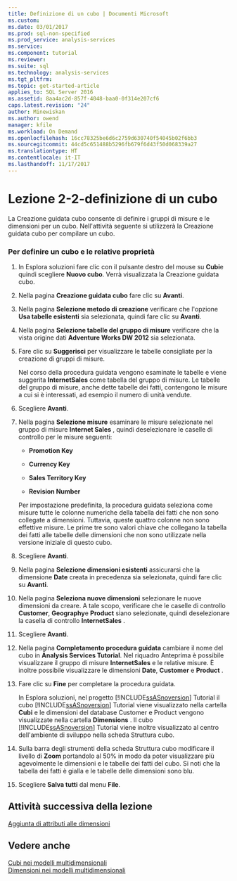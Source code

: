 ```yaml
---
title: Definizione di un cubo | Documenti Microsoft
ms.custom: 
ms.date: 03/01/2017
ms.prod: sql-non-specified
ms.prod_service: analysis-services
ms.service: 
ms.component: tutorial
ms.reviewer: 
ms.suite: sql
ms.technology: analysis-services
ms.tgt_pltfrm: 
ms.topic: get-started-article
applies_to: SQL Server 2016
ms.assetid: 8aa4ac2d-857f-4048-baa0-0f314e207cf6
caps.latest.revision: "24"
author: Minewiskan
ms.author: owend
manager: kfile
ms.workload: On Demand
ms.openlocfilehash: 16cc78325be6d6c2759d630740f54045b02f6bb3
ms.sourcegitcommit: 44cd5c651488b5296fb679f6d43f50d068339a27
ms.translationtype: HT
ms.contentlocale: it-IT
ms.lasthandoff: 11/17/2017
---
```

# <a name="lesson-2-2---defining-a-cube"></a>Lezione 2-2-definizione di un cubo
La Creazione guidata cubo consente di definire i gruppi di misure e le dimensioni per un cubo. Nell'attività seguente si utilizzerà la Creazione guidata cubo per compilare un cubo.  
  
### <a name="to-define-a-cube-and-its-properties"></a>Per definire un cubo e le relative proprietà  
  
1.  In Esplora soluzioni fare clic con il pulsante destro del mouse su **Cubi**e quindi scegliere **Nuovo cubo**. Verrà visualizzata la Creazione guidata cubo.  
  
2.  Nella pagina **Creazione guidata cubo** fare clic su **Avanti**.  
  
3.  Nella pagina **Selezione metodo di creazione** verificare che l'opzione **Usa tabelle esistenti** sia selezionata, quindi fare clic su **Avanti**.  
  
4.  Nella pagina **Selezione tabelle del gruppo di misure** verificare che la vista origine dati **Adventure Works DW 2012** sia selezionata.  
  
5.  Fare clic su **Suggerisci** per visualizzare le tabelle consigliate per la creazione di gruppi di misure.  
  
    Nel corso della procedura guidata vengono esaminate le tabelle e viene suggerita **InternetSales** come tabella del gruppo di misure. Le tabelle del gruppo di misure, anche dette tabelle dei fatti, contengono le misure a cui si è interessati, ad esempio il numero di unità vendute.  
  
6.  Scegliere **Avanti**.  
  
7.  Nella pagina **Selezione misure** esaminare le misure selezionate nel gruppo di misure **Internet Sales** , quindi deselezionare le caselle di controllo per le misure seguenti:  
  
    -   **Promotion Key**  
  
    -   **Currency Key**  
  
    -   **Sales Territory Key**  
  
    -   **Revision Number**  
  
    Per impostazione predefinita, la procedura guidata seleziona come misure tutte le colonne numeriche della tabella dei fatti che non sono collegate a dimensioni. Tuttavia, queste quattro colonne non sono effettive misure. Le prime tre sono valori chiave che collegano la tabella dei fatti alle tabelle delle dimensioni che non sono utilizzate nella versione iniziale di questo cubo.  
  
8.  Scegliere **Avanti**.  
  
9. Nella pagina **Selezione dimensioni esistenti** assicurarsi che la dimensione **Date** creata in precedenza sia selezionata, quindi fare clic su **Avanti**.  
  
10. Nella pagina **Seleziona nuove dimensioni** selezionare le nuove dimensioni da creare. A tale scopo, verificare che le caselle di controllo **Customer**, **Geography**e **Product** siano selezionate, quindi deselezionare la casella di controllo **InternetSales** .  
  
11. Scegliere **Avanti**.  
  
12. Nella pagina **Completamento procedura guidata** cambiare il nome del cubo in **Analysis Services Tutorial**. Nel riquadro Anteprima è possibile visualizzare il gruppo di misure **InternetSales** e le relative misure. È inoltre possibile visualizzare le dimensioni **Date**, **Customer** e **Product** .  
  
13. Fare clic su **Fine** per completare la procedura guidata.  
  
    In Esplora soluzioni, nel progetto [!INCLUDE[ssASnoversion](../includes/ssasnoversion-md.md)] Tutorial il cubo [!INCLUDE[ssASnoversion](../includes/ssasnoversion-md.md)] Tutorial viene visualizzato nella cartella **Cubi** e le dimensioni del database Customer e Product vengono visualizzate nella cartella **Dimensions** . Il cubo [!INCLUDE[ssASnoversion](../includes/ssasnoversion-md.md)] Tutorial viene inoltre visualizzato al centro dell'ambiente di sviluppo nella scheda Struttura cubo.  
  
14. Sulla barra degli strumenti della scheda Struttura cubo modificare il livello di **Zoom** portandolo al 50% in modo da poter visualizzare più agevolmente le dimensioni e le tabelle dei fatti del cubo. Si noti che la tabella dei fatti è gialla e le tabelle delle dimensioni sono blu.  
  
15. Scegliere **Salva tutti** dal menu **File**.  
  
## <a name="next-task-in-lesson"></a>Attività successiva della lezione  
[Aggiunta di attributi alle dimensioni](../analysis-services/lesson-2-3-adding-attributes-to-dimensions.md)  
  
## <a name="see-also"></a>Vedere anche  
[Cubi nei modelli multidimensionali](../analysis-services/multidimensional-models/cubes-in-multidimensional-models.md)  
[Dimensioni nei modelli multidimensionali](../analysis-services/multidimensional-models/dimensions-in-multidimensional-models.md)  
  
  
  
